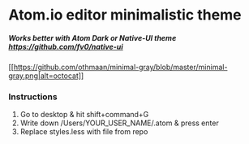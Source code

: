 # Atom.io editor minimalistic theme

##### Works better with Atom Dark or Native-UI theme https://github.com/fv0/native-ui



[[https://github.com/othmaan/minimal-gray/blob/master/minimal-gray.png|alt=octocat]]

### Instructions

1. Go to desktop & hit shift+command+G
2. Write down /Users/YOUR_USER_NAME/.atom & press enter 
3. Replace styles.less with file from repo
